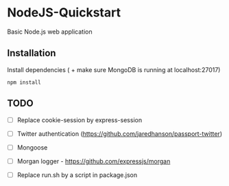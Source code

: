 # NodeJS-Quickstart
Basic Node.js web application

## Installation

Install dependencies ( + make sure MongoDB is running at localhost:27017)

```
npm install
```


## TODO

- [ ] Replace cookie-session by express-session
- [ ] Twitter authentication (https://github.com/jaredhanson/passport-twitter)
- [ ] Mongoose
- [ ] Morgan logger - https://github.com/expressjs/morgan
- [ ] Replace run.sh by a script in package.json

 